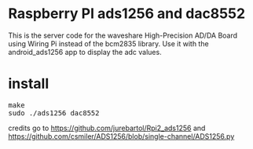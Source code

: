 # Raspberry PI ads1256 and dac8552
This is the server code for the waveshare High-Precision AD/DA Board using Wiring Pi instead of the bcm2835 library. Use it with the android_ads1256 app to display the adc values.

# install
<pre>
make
sudo ./ads1256_dac8552
</pre>


credits go to https://github.com/jurebartol/Rpi2_ads1256 and https://github.com/csmiler/ADS1256/blob/single-channel/ADS1256.py
